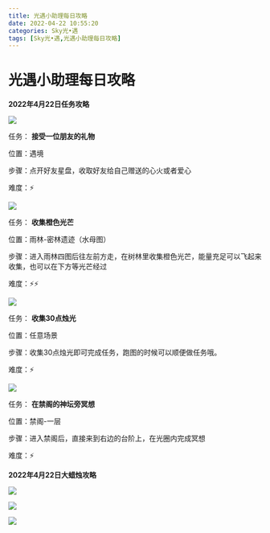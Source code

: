 ```yaml
---
title: 光遇小助理每日攻略
date: 2022-04-22 10:55:20
categories: Sky光•遇
tags: [Sky光•遇,光遇小助理每日攻略]
---
```

# 光遇小助理每日攻略
**2022年4月22日任务攻略**

![](https://ok.166.net/reunionpub/ds/kol/20220422/000512-m3u4lhn905.png)

任务： **接受一位朋友的礼物**

位置：遇境

步骤：点开好友星盘，收取好友给自己赠送的心火或者爱心

难度：⚡

![](https://ok.166.net/reunionpub/ds/kol/20220415/000722-dz8nqpb7m5.png)

任务： **收集橙色光芒**

位置：雨林-密林遗迹（水母图）

步骤：进入雨林四图后往左前方走，在树林里收集橙色光芒，能量充足可以飞起来收集，也可以在下方等光芒经过

难度：⚡⚡

![](https://ok.166.net/reunionpub/ds/kol/20220413/000428-13jdlg4vak.png)

任务： **收集30点烛光**

位置：任意场景

步骤：收集30点烛光即可完成任务，跑图的时候可以顺便做任务哦。

难度：⚡

![](https://ok.166.net/reunionpub/ds/kol/20220422/000434-63p4seczjy.png)

任务： **在禁阁的神坛旁冥想**

位置：禁阁-一层

步骤：进入禁阁后，直接来到右边的台阶上，在光圈内完成冥想

难度：⚡

  

 **2022年4月22日大蜡烛攻略**

![](https://ok.166.net/reunionpub/ds/kol/20220422/000814-a0s6sole7z.png)

![](https://ok.166.net/reunionpub/ds/kol/20220422/000658-zp3v1steun.png)

![](https://ok.166.net/reunionpub/ds/kol/20220422/000605-k7t0ofcm5g.png)

  

